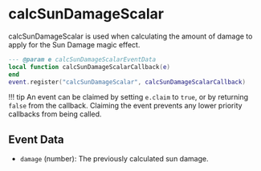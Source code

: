 # calcSunDamageScalar

calcSunDamageScalar is used when calculating the amount of damage to apply for the Sun Damage magic effect.

```lua
--- @param e calcSunDamageScalarEventData
local function calcSunDamageScalarCallback(e)
end
event.register("calcSunDamageScalar", calcSunDamageScalarCallback)
```

!!! tip
	An event can be claimed by setting `e.claim` to `true`, or by returning `false` from the callback. Claiming the event prevents any lower priority callbacks from being called.

## Event Data

* `damage` (number): The previously calculated sun damage.

